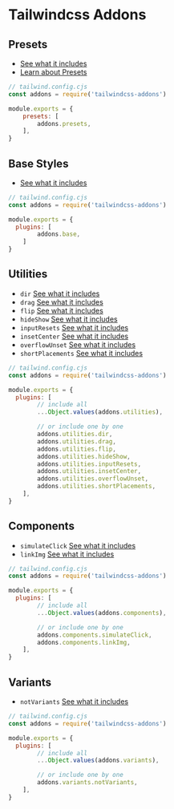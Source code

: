 # Tailwindcss Addons

## Presets

- [See what it includes](./src/presets/index.cjs)
- [Learn about Presets](https://tailwindcss.com/docs/presets)

```js
// tailwind.config.cjs
const addons = require('tailwindcss-addons')

module.exports = {
	presets: [
		addons.presets,
	],
}
```

## Base Styles

- [See what it includes](./src/base/index.cjs)

```js
// tailwind.config.cjs
const addons = require('tailwindcss-addons')

module.exports = {
  plugins: [
		addons.base,
	]
}
```

## Utilities

- `dir` [See what it includes](./src/utilities/dir.cjs)
- `drag` [See what it includes](./src/utilities/drag.cjs)
- `flip` [See what it includes](./src/utilities/flip.cjs)
- `hideShow` [See what it includes](./src/utilities/hideShow.cjs)
- `inputResets` [See what it includes](./src/utilities/inputResets.cjs)
- `insetCenter` [See what it includes](./src/utilities/insetCenter.cjs)
- `overflowUnset` [See what it includes](./src/utilities/overflowUnset.cjs)
- `shortPlacements` [See what it includes](./src/utilities/shortPlacements.cjs)

```js
// tailwind.config.cjs
const addons = require('tailwindcss-addons')

module.exports = {
  plugins: [
		// include all
		...Object.values(addons.utilities),

		// or include one by one
		addons.utilities.dir,
		addons.utilities.drag,
		addons.utilities.flip,
		addons.utilities.hideShow,
		addons.utilities.inputResets,
		addons.utilities.insetCenter,
		addons.utilities.overflowUnset,
		addons.utilities.shortPlacements,
	],
}
```

## Components

- `simulateClick` [See what it includes](./src/components/simulateClick.cjs)
- `linkImg` [See what it includes](./src/components/linkImg.cjs)

```js
// tailwind.config.cjs
const addons = require('tailwindcss-addons')

module.exports = {
  plugins: [
		// include all
		...Object.values(addons.components),

		// or include one by one
		addons.components.simulateClick,
		addons.components.linkImg,
	],
}
```

## Variants

- `notVariants` [See what it includes](./src/variants/notVariants.cjs)

```js
// tailwind.config.cjs
const addons = require('tailwindcss-addons')

module.exports = {
  plugins: [
		// include all
		...Object.values(addons.variants),

		// or include one by one
		addons.variants.notVariants,
	],
}
```
